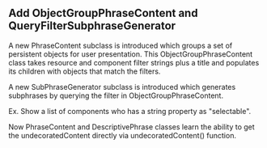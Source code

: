 ## Add ObjectGroupPhraseContent and QueryFilterSubphraseGenerator

A new PhraseContent subclass is introduced which groups a set of
persistent objects for user presentation. This ObjectGroupPhraseContent
class takes resource and component filter strings plus a title and
populates its children with objects that match the filters.

A new SubPhraseGenerator subclass is introduced which generates
subphrases by querying the filter in ObjectGroupPhraseContent.

Ex. Show a list of components who has a string property as "selectable".

Now PhraseContent and DescriptivePhrase classes learn the ability
to get the undecoratedContent directly via undecoratedContent()
function.
